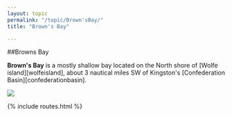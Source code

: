```yaml
---
layout: topic
permalink: "/topic/Brown'sBay/"
title: "Brown's Bay"

---
```


##Browns Bay

**Brown's Bay** is a mostly shallow bay located on the North shore of [Wolfe island][wolfeisland], about 3 nautical miles SW of Kingston's [Confederation Basin][confederationbasin].

<img src="http://k7waterfront.org/Images/Chart-BrownsBay.jpg">

{% include routes.html %}
